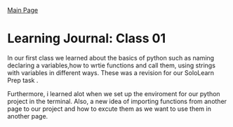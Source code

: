 [Main Page](../README.md)
# Learning Journal: Class 01

In our first class we learned about the basics of python such as naming declaring a variables,how to wrtie functions and call them, using strings with variables in different ways. These was a revision for our SoloLearn Prep task . 

Furthermore, i learned alot when we set up the enviroment for our python project in the terminal. Also, a new idea of importing functions from another page to our project and how to excute them as we want to use them in another page.